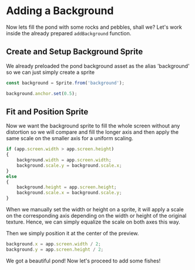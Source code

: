 # Adding a Background

Now lets fill the pond with some rocks and pebbles, shall we? Let's work inside the already prepared `addBackground` function.

## Create and Setup Background Sprite

We already preloaded the pond background asset as the alias 'background' so we can just simply create a sprite

```JavaScript
const background = Sprite.from('background');

background.anchor.set(0.5);
```

## Fit and Position Sprite

Now we want the background sprite to fill the whole screen without any distortion so we will compare and fill the longer axis and then apply the same scale on the smaller axis for a uniform scaling.

```javascript
if (app.screen.width > app.screen.height)
{
    background.width = app.screen.width;
    background.scale.y = background.scale.x;
}
else
{
    background.height = app.screen.height;
    background.scale.x = background.scale.y;
}
```

When we manually set the width or height on a sprite, it will apply a scale on the corresponding axis depending on the width or height of the original texture. Hence, we can simply equalize the scale on both axes this way.

Then we simply position it at the center of the preview.

```javascript
background.x = app.screen.width / 2;
background.y = app.screen.height / 2;
```

We got a beautiful pond! Now let's proceed to add some fishes!


